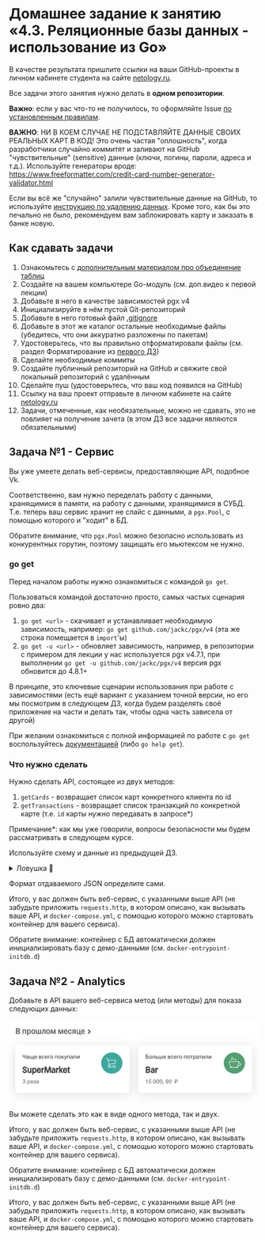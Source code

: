 # Домашнее задание к занятию «4.3. Реляционные базы данных - использование из Go»

В качестве результата пришлите ссылки на ваши GitHub-проекты в личном кабинете студента на сайте [netology.ru](https://netology.ru).

Все задачи этого занятия нужно делать в **одном репозитории**.

**Важно**: если у вас что-то не получилось, то оформляйте Issue [по установленным правилам](../report-requirements.md).

**ВАЖНО**: НИ В КОЕМ СЛУЧАЕ НЕ ПОДСТАВЛЯЙТЕ ДАННЫЕ СВОИХ РЕАЛЬНЫХ КАРТ В КОД! Это очень частая "оплошность", когда разработчики случайно коммитят и заливают на GitHub "чувствительные" (sensitive) данные (ключи, логины, пароли, адреса и т.д.). Используйте генераторы вроде: https://www.freeformatter.com/credit-card-number-generator-validator.html

Если вы всё же "случайно" залили чувствительные данные на GitHub, то используйте [инструкцию по удалению данных](https://help.github.com/en/github/authenticating-to-github/removing-sensitive-data-from-a-repository). Кроме того, как бы это печально не было, рекомендуем вам заблокировать карту и заказать в банке новую.

## Как сдавать задачи

1. Ознакомьтесь с [дополнительным материалом про объединение таблиц](joins.md)
1. Создайте на вашем компьютере Go-модуль (см. доп.видео к первой лекции)
1. Добавьте в него в качестве зависимостей pgx v4
1. Инициализируйте в нём пустой Git-репозиторий
1. Добавьте в него готовый файл [.gitignore](../.gitignore)
1. Добавьте в этот же каталог остальные необходимые файлы (убедитесь, что они аккуратно разложены по пакетам)
1. Удостоверьтесь, что вы правильно отформатировали файлы (см. раздел Форматирование из [первого ДЗ](../01_std))
1. Сделайте необходимые коммиты
1. Создайте публичный репозиторий на GitHub и свяжите свой локальный репозиторий с удалённым
1. Сделайте пуш (удостоверьтесь, что ваш код появился на GitHub)
1. Ссылку на ваш проект отправьте в личном кабинете на сайте [netology.ru](https://netology.ru)
1. Задачи, отмеченные, как необязательные, можно не сдавать, это не повлияет на получение зачета (в этом ДЗ все задачи являются обязательными)

## Задача №1 - Сервис

Вы уже умеете делать веб-сервисы, предоставляющие API, подобное Vk.

Соответственно, вам нужно переделать работу с данными, хранящимися в памяти, на работу с данными, хранящимися в СУБД. Т.е. теперь ваш сервис хранит не слайс с данными, а `pgx.Pool`, с помощью которого и "ходит" в БД.

Обратите внимание, что `pgx.Pool` можно безопасно использовать из конкурентных горутин, поэтому защищать его мьютексом не нужно.

### go get

Перед началом работы нужно ознакомиться с командой `go get`.

Пользоваться командой достаточно просто, самых частых сценария ровно два:
1. `go get <url>` - скачивает и устанавливает необходимую зависимость, например: `go get github.com/jackc/pgx/v4` (эта же строка помещается в `import`'ы)
1. `go get -u <url>` - обновляет зависимость, например, в репозитории с примером для лекции у нас используется pgx v4.7.1, при выполнении `go get -u github.com/jackc/pgx/v4` версия pgx обновится до 4.8.1+

В принципе, это ключевые сценарии использования при работе с зависимостями (есть ещё вариант с указанием точной версии, но его мы посмотрим в следующем ДЗ, когда будем разделять своё приложение на части и делать так, чтобы одна часть зависела от другой)

При желании ознакомиться с полной информацией по работе с `go get` воспользуйтесь [документацией](https://golang.org/cmd/go/#hdr-Add_dependencies_to_current_module_and_install_them) (либо `go help get`).

### Что нужно сделать

Нужно сделать API, состоящее из двух методов:
1. `getCards` - возвращает список карт конкретного клиента по id
1. `getTransactions` - возвращает список транзакций по конкретной карте (т.е. `id` карты нужно передавать в запросе*)

Примечание*: как мы уже говорили, вопросы безопасности мы будем рассматривать в следующем курсе.

Используйте схему и данные из предыдущей ДЗ.

<details>
<summary>Ловушка 👿</summary>

Всегда, когда работаете с таблицами, в которых потенциально может быть больше нескольких десятков объектов, ставьте лимит (например, не более 50).

Почему? Потому что срок годности вашей карты может быть 5 лет и без лимита (или условия по дате), вы будете вытаскивать при каждом запросе все транзакции за 5 лет (а это время и нагрузка на БД).
</details>

Формат отдаваемого JSON определите сами.

Итого, у вас должен быть веб-сервис, с указанными выше API (не забудьте приложить `requests.http`, в котором описано, как вызывать ваше API, и `docker-compose.yml`, с помощью которого можно стартовать контейнер для вашего сервиса). 

Обратите внимание: контейнер с БД автоматически должен инициализировать базу с демо-данными (см. `docker-entrypoint-initdb.d`)

## Задача №2 - Analytics

Добавьте в API вашего веб-сервиса метод (или методы) для показа следующих данных:

![](pic/analytics.png)

Вы можете сделать это как в виде одного метода, так и двух.

Итого, у вас должен быть веб-сервис, с указанными выше API (не забудьте приложить `requests.http`, в котором описано, как вызывать ваше API, и `docker-compose.yml`, с помощью которого можно стартовать контейнер для вашего сервиса). 

Обратите внимание: контейнер с БД автоматически должен инициализировать базу с демо-данными (см. `docker-entrypoint-initdb.d`)

Итого, у вас должен быть веб-сервис, с указанными выше API (не забудьте приложить `requests.http`, в котором описано, как вызывать ваше API, и `docker-compose.yml`, с помощью которого можно стартовать контейнер для вашего сервиса). 
